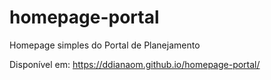 # homepage-portal

Homepage simples do Portal de Planejamento
 
Disponível em: https://ddianaom.github.io/homepage-portal/
